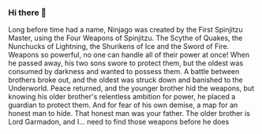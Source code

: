 ### Hi there 👋
Long before time had a name, Ninjago was created by the First Spinjitzu Master, using the Four Weapons of Spinjitzu. The Scythe of Quakes, the Nunchucks of Lightning, the Shurikens of Ice and the Sword of Fire. Weapons so powerful, no one can handle all of their power at once! When he passed away, his two sons swore to protect them, but the oldest was consumed by darkness and wanted to possess them. A battle between brothers broke out, and the oldest was struck down and banished to the Underworld. Peace returned, and the younger brother hid the weapons, but knowing his older brother's relentless ambition for power, he placed a guardian to protect them. And for fear of his own demise, a map for an honest man to hide. That honest man was your father. The older brother is Lord Garmadon, and I... need to find those weapons before he does



<!--
**LegitFM/LegitFM** is a ✨ _special_ ✨ repository because its `README.md` (this file) appears on your GitHub profile.

Here are some ideas to get you started:

- 🔭 I’m currently working on ...
- 🌱 I’m currently learning ...
- 👯 I’m looking to collaborate on ...
- 🤔 I’m looking for help with ...
- 💬 Ask me about ...
- 📫 How to reach me: ...
- 😄 Pronouns: ...
- ⚡ Fun fact: ...
-->
